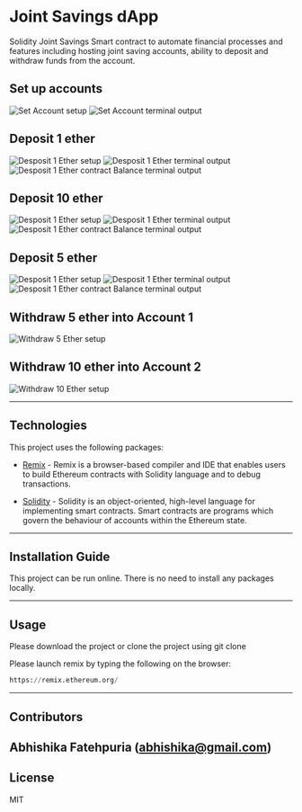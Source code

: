 # Joint Savings dApp

Solidity Joint Savings Smart contract to automate financial processes and features including hosting joint saving accounts, ability to deposit and withdraw funds from the account.

## Set up accounts
![Set Account setup](Execution_Results/setAccounts1.png)
![Set Account terminal output](Execution_Results/setAccounts2.png)

## Deposit 1 ether
![Desposit 1 Ether setup](Execution_Results/deposit1.png)
![Desposit 1 Ether terminal output](Execution_Results/deposit1_1.png)
![Desposit 1 Ether contract Balance terminal output](Execution_Results/contractBalance_1.png)

## Deposit 10 ether
![Desposit 1 Ether setup](Execution_Results/deposit10.png)
![Desposit 1 Ether terminal output](Execution_Results/deposit10_1.png)
![Desposit 1 Ether contract Balance terminal output](Execution_Results/contractBalance_10.png)

## Deposit 5 ether
![Desposit 1 Ether setup](Execution_Results/deposit5.png)
![Desposit 1 Ether terminal output](Execution_Results/deposit5_1.png)
![Desposit 1 Ether contract Balance terminal output](Execution_Results/contractBalance_5.png)

## Withdraw 5 ether into Account 1
![Withdraw 5 Ether setup](Execution_Results/withdraw_5_account1.png)

## Withdraw 10 ether into Account 2
![Withdraw 10 Ether setup](Execution_Results/withdraw_10_account2.png)

---

## Technologies

This project uses the following packages:

* [Remix](https://remix.ethereum.org/) - Remix is a browser-based compiler and IDE that enables users to build Ethereum contracts with Solidity language and to debug transactions.

* [Solidity](https://docs.soliditylang.org/) - Solidity is an object-oriented, high-level language for implementing smart contracts. Smart contracts are programs which govern the behaviour of accounts within the Ethereum state.

---

## Installation Guide

This project can be run online. There is no need to install any packages locally.

---

## Usage

Please download the project or clone the project using git clone

Please launch remix by typing the following on the browser:

```python
https://remix.ethereum.org/
```

---

## Contributors

Abhishika Fatehpuria (abhishika@gmail.com)
---

## License

MIT
​